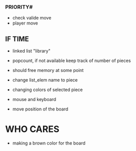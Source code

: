 ### PRIORITY# ##
- check valide move
- player move


## IF TIME ##
- linked list "library"

- popcount, if not available keep track of number of pieces

- should free memory at some point

- change list_elem name to piece

- changing colors of selected piece

- mouse and keyboard

- move position of the board


# WHO CARES #
- making a brown color for the board